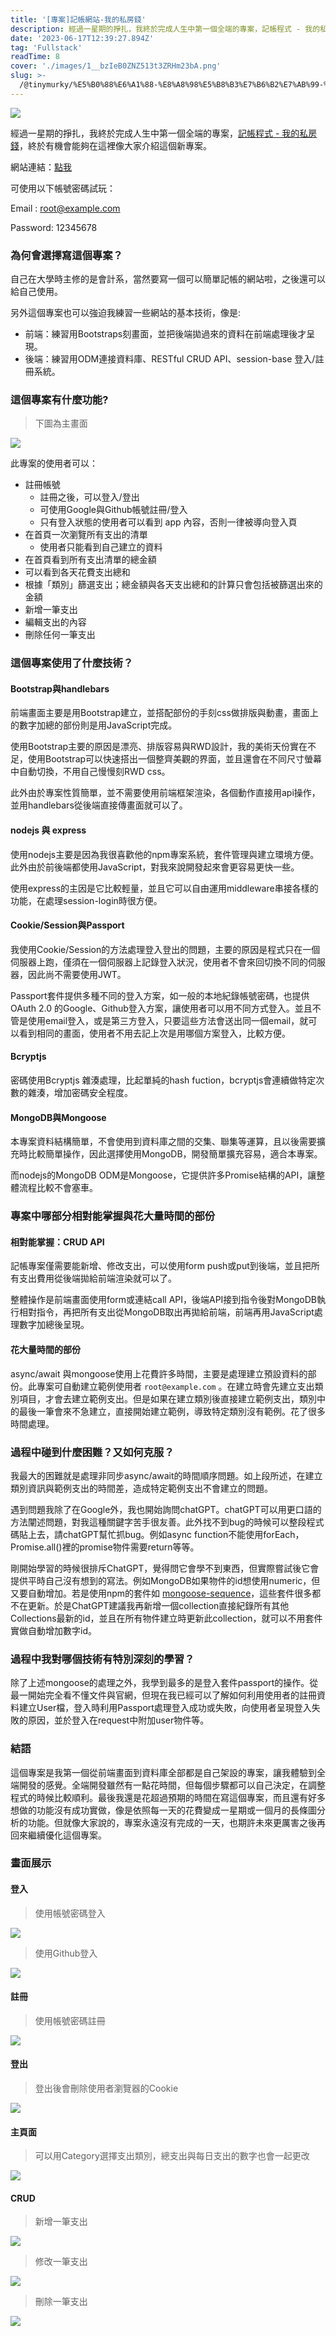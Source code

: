 ```yaml
---
title: '[專案]記帳網站-我的私房錢'
description: 經過一星期的掙扎，我終於完成人生中第一個全端的專案，記帳程式 - 我的私房錢，終於有機會能夠在這裡像大家介紹這個新專案。
date: '2023-06-17T12:39:27.894Z'
tag: 'Fullstack'
readTime: 8
cover: './images/1__bzIeB0ZNZ513t3ZRHm23bA.png'
slug: >-
  /@tinymurky/%E5%B0%88%E6%A1%88-%E8%A8%98%E5%B8%B3%E7%B6%B2%E7%AB%99-%E6%88%91%E7%9A%84%E7%A7%81%E6%88%BF%E9%8C%A2-5ec064eab541
---
```


![](./images/1__bzIeB0ZNZ513t3ZRHm23bA.png)

經過一星期的掙扎，我終於完成人生中第一個全端的專案，[記帳程式 - 我的私房錢](https://github.com/TinyMurky/expense-tracker)，終於有機會能夠在這裡像大家介紹這個新專案。

網站連結：[點我](http://ec2-35-78-73-49.ap-northeast-1.compute.amazonaws.com/users/login)

可使用以下帳號密碼試玩：

Email : root@example.com

Password: 12345678

### 為何會選擇寫這個專案？

自己在大學時主修的是會計系，當然要寫一個可以簡單記帳的網站啦，之後還可以給自己使用。

另外這個專案也可以強迫我練習一些網站的基本技術，像是:

*   前端：練習用Bootstraps刻畫面，並把後端拋過來的資料在前端處理後才呈現。
*   後端：練習用ODM連接資料庫、RESTful CRUD API、session-base 登入/註冊系統。

### 這個專案有什麼功能?
>下圖為主畫面

![](./images/1__QKCyw6z26906XISbnD95aA.gif)

此專案的使用者可以：

-   註冊帳號  
    - 註冊之後，可以登入/登出  
    - 可使用Google與Github帳號註冊/登入  
    - 只有登入狀態的使用者可以看到 app 內容，否則一律被導向登入頁
-   在首頁一次瀏覽所有支出的清單  
    - 使用者只能看到自己建立的資料
-   在首頁看到所有支出清單的總金額
-   可以看到各天花費支出總和
-   根據「類別」篩選支出；總金額與各天支出總和的計算只會包括被篩選出來的金額
-   新增一筆支出
-   編輯支出的內容
-   刪除任何一筆支出

### 這個專案使用了什麼技術？

#### Bootstrap與handlebars

前端畫面主要是用Bootstrap建立，並搭配部份的手刻css做排版與動畫，畫面上的數字加總的部份則是用JavaScript完成。

使用Bootstrap主要的原因是漂亮、排版容易與RWD設計，我的美術天份實在不足，使用Bootstrap可以快速搭出一個整齊美觀的界面，並且還會在不同尺寸螢幕中自動切換，不用自己慢慢刻RWD css。

此外由於專案性質簡單，並不需要使用前端框架渲染，各個動作直接用api操作，並用handlebars從後端直接傳畫面就可以了。

#### nodejs 與 express

使用nodejs主要是因為我很喜歡他的npm專案系統，套件管理與建立環境方便。此外由於前後端都使用JavaScript，對我來說開發起來會更容易更快一些。

使用express的主因是它比較輕量，並且它可以自由運用middleware串接各樣的功能，在處理session-login時很方便。

#### Cookie/Session與Passport

我使用Cookie/Session的方法處理登入登出的問題，主要的原因是程式只在一個伺服器上跑，僅須在一個伺服器上記錄登入狀況，使用者不會來回切換不同的伺服器，因此尚不需要使用JWT。

Passport套件提供多種不同的登入方案，如一般的本地紀錄帳號密碼，也提供OAuth 2.0 的Google、Github登入方案，讓使用者可以用不同方式登入。並且不管是使用email登入，或是第三方登入，只要這些方法會送出同一個email，就可以看到相同的畫面，使用者不用去記上次是用哪個方案登入，比較方便。

#### Bcryptjs

密碼使用Bcryptjs 雜湊處理，比起單純的hash fuction，bcryptjs會連續做特定次數的雜湊，增加密碼安全程度。

#### MongoDB與Mongoose

本專案資料結構簡單，不會使用到資料庫之間的交集、聯集等運算，且以後需要擴充時比較簡單操作，因此選擇使用MongoDB，開發簡單擴充容易，適合本專案。

而nodejs的MongoDB ODM是Mongoose，它提供許多Promise結構的API，讓整體流程比較不會塞車。

### 專案中哪部分相對能掌握與花大量時間的部份

#### 相對能掌握：CRUD API

記帳專案僅需要能新增、修改支出，可以使用form push或put到後端，並且把所有支出費用從後端拋給前端渲染就可以了。

整體操作是前端畫面使用form或連結call API，後端API接到指令後對MongoDB執行相對指令，再把所有支出從MongoDB取出再拋給前端，前端再用JavaScript處理數字加總後呈現。

#### 花大量時間的部份

async/await 與mongoose使用上花費許多時間，主要是處理建立預設資料的部份。此專案可自動建立範例使用者 `root@example.com` 。在建立時會先建立支出類別項目，才會去建立範例支出。但是如果在建立類別後直接建立範例支出，類別中的最後一筆會來不急建立，直接開始建立範例，導致特定類別沒有範例。花了很多時間處理。

### 過程中碰到什麼困難？又如何克服？

我最大的困難就是處理非同步async/await的時間順序問題。如上段所述，在建立類別資訊與範例支出的時間差，造成特定範例支出不會建立的問題。

遇到問題我除了在Google外，我也開始詢問chatGPT。chatGPT可以用更口語的方法闡述問題，對我這種關鍵字苦手很友善。此外找不到bug的時候可以整段程式碼貼上去，請chatGPT幫忙抓bug。例如async function不能使用forEach，Promise.all()裡的promise物件需要return等等。

剛開始學習的時候很排斥ChatGPT，覺得問它會學不到東西，但實際嘗試後它會提供平時自己沒有想到的寫法。例如MongoDB如果物件的id想使用numeric，但又要自動增加。若是使用npm的套件如 [mongoose-sequence](https://github.com/ramiel/mongoose-sequence)，這些套件很多都不在更新。於是ChatGPT建議我再新增一個collection直接紀錄所有其他Collections最新的id，並且在所有物件建立時更新此collection，就可以不用套件實做自動增加數字id。

### 過程中我對哪個技術有特別深刻的學習？

除了上述mongoose的處理之外，我學到最多的是登入套件passport的操作。從最一開始完全看不懂文件與官網，但現在我已經可以了解如何利用使用者的註冊資料建立User檔，登入時利用Passport處理登入成功或失敗，向使用者呈現登入失敗的原因，並於登入在request中附加user物件等。

### 結語

這個專案是我第一個從前端畫面到資料庫全部都是自己架設的專案，讓我體驗到全端開發的感覺。全端開發雖然有一點花時間，但每個步驟都可以自己決定，在調整程式的時候比較順利。最後我還是花超過預期的時間在寫這個專案，而且還有好多想做的功能沒有成功實做，像是依照每一天的花費變成一星期或一個月的長條圖分析的功能。但就像大家說的，專案永遠沒有完成的一天，也期許未來更厲害之後再回來繼續優化這個專案。

### 畫面展示

#### 登入
>使用帳號密碼登入

![](./images/1__cbrPV__1pbKEj5NPs47Oyxg.gif)

>使用Github登入

![](./images/1__jL1nnB9kjpv__ycuz1DwHmQ.gif)

#### 註冊
>使用帳號密碼註冊

![](./images/1__kA9Wesw5yw0n5jZ1jEvJTg.gif)

#### 登出
>登出後會刪除使用者瀏覽器的Cookie

![](./images/1__tnzgbIDaq31dom0cxPd17Q.gif)

#### 主頁面
>可以用Category選擇支出類別，總支出與每日支出的數字也會一起更改

![](./images/1__QKCyw6z26906XISbnD95aA.gif)

#### CRUD
>新增一筆支出

![](./images/1__zzJyprs__ReQm2pVNAMp22A.gif)

>修改一筆支出

![](./images/1__b22ivEEOOYPcaDFRkWmC0g.gif)

>刪除一筆支出

![](./images/1__naqGXYIAVPkPVauA6TPeYQ.gif)